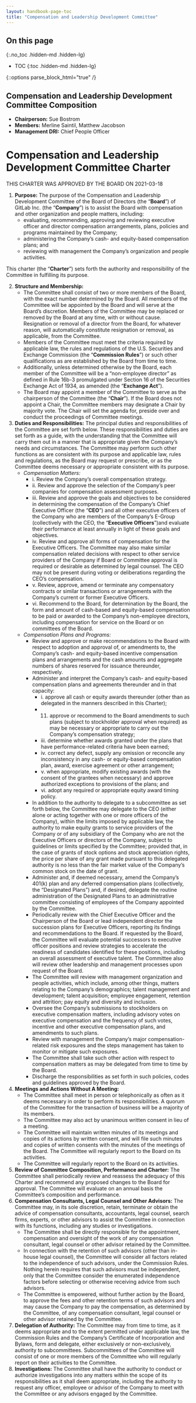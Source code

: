 ```yaml
---
layout: handbook-page-toc
title: "Compensation and Leadership Development Committee"
---
```


## On this page
{:.no_toc .hidden-md .hidden-lg}

- TOC
{:toc .hidden-md .hidden-lg}

{::options parse_block_html="true" /}

## Compensation and Leadership Development Committee Composition

- **Chairperson:** Sue Bostrom
- **Members:** Merline Saintil, Matthew Jacobson
- **Management DRI:** Chief People Officer

# Compensation and Leadership Development Committee Charter

THIS CHARTER WAS APPROVED BY THE BOARD ON 2021-03-18

1. **Purpose:** The purpose of the Compensation and Leadership Development Committee of the Board of Directors (the “**Board**”) of GitLab Inc. (the “**Company**”) is to assist the Board with compensation and other organization and people matters, including:
    - evaluating, recommending, approving and reviewing executive officer and director compensation arrangements, plans, policies and programs maintained by the Company; 
    - administering the Company’s cash- and equity-based compensation plans; and 
    - reviewing with management the Company’s organization and people activities. 

This charter (the “**Charter**”) sets forth the authority and responsibility of the Committee in fulfilling its purpose. 

2. **Structure and Membership:**
    - The Committee shall consist of two or more members of the Board, with the exact number determined by the Board. All members of the Committee will be appointed by the Board and will serve at the Board’s discretion. Members of the Committee may be replaced or removed by the Board at any time, with or without cause. Resignation or removal of a director from the Board, for whatever reason, will automatically constitute resignation or removal, as applicable, from the Committee. 
    - Members of the Committee must meet the criteria required by applicable law, the rules and regulations of the U.S. Securities and Exchange Commission (the “**Commission Rules**”) or such other qualifications as are established by the Board from time to time. 
    - Additionally, unless determined otherwise by the Board, each member of the Committee will be a “non-employee director” as defined in Rule 16b-3 promulgated under Section 16 of the Securities Exchange Act of 1934, as amended (the “**Exchange Act**”). 
    - The Board may appoint a member of the Committee to serve as the chairperson of the Committee (the “**Chair**”). If the Board does not appoint a Chair, the Committee members may designate a Chair by majority vote. The Chair will set the agenda for, preside over and conduct the proceedings of Committee meetings. 
3. **Duties and Responsibilities:** The principal duties and responsibilities of the Committee are set forth below. These responsibilities and duties are set forth as a guide, with the understanding that the Committee will carry them out in a manner that is appropriate given the Company’s needs and circumstances. The Committee may perform such other functions as are consistent with its purpose and applicable law, rules and regulations, as the Board may request or prescribe, or as the Committee deems necessary or appropriate consistent with its purpose.
    - *Compensation Matters:* 
        - i. Review the Company’s overall compensation strategy. 
        - ii. Review and approve the selection of the Company’s peer companies for compensation assessment purposes. 
        - iii. Review and approve the goals and objectives to be considered in determining the compensation of the Company’s Chief Executive Officer (the “**CEO**”) and all other executive officers of the Company who are members of the Company’s E-Group (collectively with the CEO, the “**Executive Officers**”)and evaluate their performance at least annually in light of these goals and objectives. 
        - iv. Review and approve all forms of compensation for the Executive Officers. The Committee may also make similar compensation related decisions with respect to other service providers of the Company if Board or Committee approval is required or desirable as determined by legal counsel. The CEO may not be present during voting or deliberations regarding the CEO’s compensation. 
        - v. Review, approve, amend or terminate any compensatory contracts or similar transactions or arrangements with the Company’s current or former Executive Officers. 
        - vi. Recommend to the Board, for determination by the Board, the form and amount of cash-based and equity-based compensation to be paid or awarded to the Company’s non-employee directors, including compensation for service on the Board or on committees of the Board. 
    - *Compensation Plans and Programs:* 
        - Review and approve or make recommendations to the Board with respect to adoption and approval of, or amendments to, the Company’s cash- and equity-based incentive compensation plans and arrangements and the cash amounts and aggregate numbers of shares reserved for issuance thereunder, respectively. 
        - Administer and interpret the Company’s cash- and equity-based compensation plans and agreements thereunder and in that capacity: 
            - i. approve all cash or equity awards thereunder (other than as delegated in the manners described in this Charter); 
            - 11. approve or recommend to the Board amendments to such plans (subject to stockholder approval when required) as may be necessary or appropriate to carry out the Company’s compensation strategy; 
            - iii. determine whether awards granted under the plans that have performance-related criteria have been earned; 
            - iv. correct any defect, supply any omission or reconcile any inconsistency in any cash- or equity-based compensation plan, award, exercise agreement or other arrangement; 
            - v. when appropriate, modify existing awards (with the consent of the grantees when necessary) and approve authorized exceptions to provisions of the plans; and 
            - vi. adopt any required or appropriate equity award timing policy. 
        - In addition to the authority to delegate to a subcommittee as set forth below, the Committee may delegate to the CEO (either alone or acting together with one or more officers of the Company), within the limits imposed by applicable law, the authority to make equity grants to service providers of the Company or of any subsidiary of the Company who are not the Executive Officers or directors of the Company, subject to guidelines or limits specified by the Committee; provided that, in the case of grants of stock options and stock appreciation rights, the price per share of any grant made pursuant to this delegated authority is no less than the fair market value of the Company’s common stock on the date of grant. 
        - Administer and, if deemed necessary, amend the Company’s 401(k) plan and any deferred compensation plans (collectively, the “Designated Plans”) and, if desired, delegate the routine administration of the Designated Plans to an administrative committee consisting of employees of the Company appointed by the Committee. 
        - Periodically review with the Chief Executive Officer and the Chairperson of the Board or lead independent director the succession plans for Executive Officers, reporting its findings and recommendations to the Board. If requested by the Board, the Committee will evaluate potential successors to executive officer positions and review strategies to accelerate the readiness of candidates identified for these positions, including an overall assessment of executive talent. The Committee also will review other leadership and management processes upon request of the Board. 
        - The Committee will review with management organization and people activities, which include, among other things, matters relating to the Company’s demographics; talent management and development; talent acquisition; employee engagement, retention and attrition; pay equity and diversity and inclusion. 
        - Oversee the Company’s submissions to stockholders on executive compensation matters, including advisory votes on executive compensation and the frequency of such votes, incentive and other executive compensation plans, and amendments to such plans. 
        - Review with management the Company’s major compensation-related risk exposures and the steps management has taken to monitor or mitigate such exposures. 
        - The Committee shall take such other action with respect to compensation matters as may be delegated from time to time by the Board. 
        - Discharge the responsibilities as set forth in such policies, codes and guidelines approved by the Board. 
4. **Meetings and Actions Without A Meeting:** 
    - The Committee shall meet in person or telephonically as often as it deems necessary in order to perform its responsibilities. A quorum of the Committee for the transaction of business will be a majority of its members. 
    - The Committee may also act by unanimous written consent in lieu of a meeting.
    - The Committee will maintain written minutes of its meetings and copies of its actions by written consent, and will file such minutes and copies of written consents with the minutes of the meetings of the Board. The Committee will regularly report to the Board on its activities. 
    - The Committee will regularly report to the Board on its activities. 
5. **Review of Committee Composition, Performance and Charter:** The Committee shall periodically review and reassess the adequacy of this Charter and recommend any proposed changes to the Board for approval. The Committee will evaluate on an annual basis the Committee’s composition and performance. 
6. **Compensation Consultants, Legal Counsel and Other Advisors:** The Committee may, in its sole discretion, retain, terminate or obtain the advice of compensation consultants, accountants, legal counsel, search firms, experts, or other advisors to assist the Committee in connection with its functions, including any studies or investigations. 
    - The Committee shall be directly responsible for the appointment, compensation and oversight of the work of any compensation consultant, legal counsel or other advisor retained by the Committee. 
    - In connection with the retention of such advisors (other than in-house legal counsel), the Committee will consider all factors related to the independence of such advisors, under the Commission Rules. Nothing herein requires that such advisors must be independent, only that the Committee consider the enumerated independence factors before selecting or otherwise receiving advice from such advisors. 
    - The Committee is empowered, without further action by the Board, to approve the fees and other retention terms of such advisors and may cause the Company to pay the compensation, as determined by the Committee, of any compensation consultant, legal counsel or other advisor retained by the Committee. 
7. **Delegation of Authority:** The Committee may from time to time, as it deems appropriate and to the extent permitted under applicable law, the Commission Rules and the Company’s Certificate of Incorporation and Bylaws, form and delegate, either exclusively or non-exclusively, authority to subcommittees. Subcommittees of the Committee will consist of one or more members of the Committee who will regularly report on their activities to the Committee. 
8. **Investigations:** The Committee shall have the authority to conduct or authorize investigations into any matters within the scope of its responsibilities as it shall deem appropriate, including the authority to request any officer, employee or advisor of the Company to meet with the Committee or any advisors engaged by the Committee.
